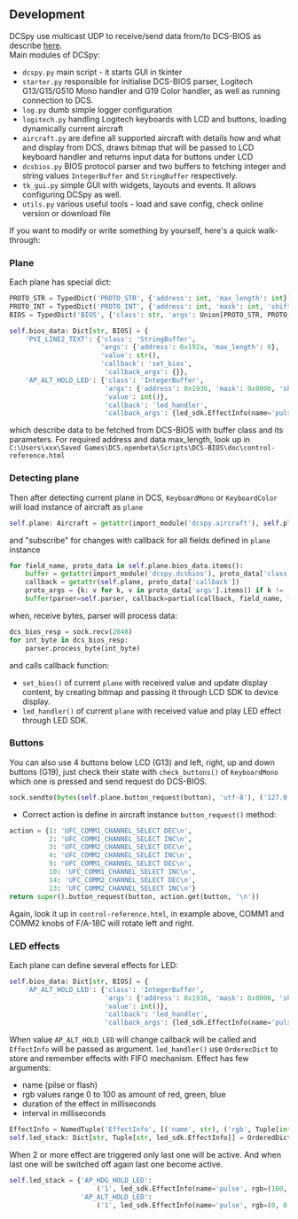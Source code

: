 ## Development
DCSpy use multicast UDP to receive/send data from/to DCS-BIOS as describe [here](https://github.com/DCSFlightpanels/dcs-bios/blob/master/Scripts/DCS-BIOS/doc/developerguide.adoc).  
Main modules of DCSpy:
* `dcspy.py` main script - it starts GUI in tkinter
* `starter.py` responsible for initialise DCS-BIOS parser, Logitech G13/G15/G510 Mono handler and G19 Color handler, as well as running connection to DCS.
* `log.py` dumb simple logger configuration
* `logitech.py` handling Logitech keyboards with LCD and buttons, loading dynamically current aircraft
* `aircraft.py` are define all supported aircraft with details how and what and display from DCS, draws bitmap that will be passed to LCD keyboard handler and returns input data for buttons under LCD
* `dcsbios.py` BIOS protocol parser and two buffers to fetching integer and string values `IntegerBuffer` and `StringBuffer` respectively.
* `tk_gui.py` simple GUI with widgets, layouts and events. It allows configuring DCSpy as well.
* `utils.py` various useful tools - load and save config, check online version or download file

If you want to modify or write something by yourself, here's a quick walk-through:
### Plane
Each plane has special dict:
```python
PROTO_STR = TypedDict('PROTO_STR', {'address': int, 'max_length': int})
PROTO_INT = TypedDict('PROTO_INT', {'address': int, 'mask': int, 'shift_by': int, 'max_value': int})
BIOS = TypedDict('BIOS', {'class': str, 'args': Union[PROTO_STR, PROTO_INT], 'value': Union[str, int], 'callback': str, 'callback_args': Dict[str, led_sdk.EffectInfo]})

self.bios_data: Dict[str, BIOS] = {
    'PVI_LINE2_TEXT': {'class': 'StringBuffer',
                       'args': {'address': 0x192a, 'max_length': 6},
                       'value': str(),
                       'callback': 'set_bios',
                        'callback_args': {}},
    'AP_ALT_HOLD_LED': {'class': 'IntegerBuffer', 
                        'args': {'address': 0x1936, 'mask': 0x8000, 'shift_by': 0xf, 'max_value': 0x1}, 
                        'value': int()},
                        'callback': 'led_handler',
                        'callback_args': {led_sdk.EffectInfo(name='pulse', rgb=(0, 0, 100), duration=0, interval=10)}}
```
which describe data to be fetched from DCS-BIOS with buffer class and its parameters. For required address and data max_length, look up in `C:\Users\xxx\Saved Games\DCS.openbeta\Scripts\DCS-BIOS\doc\control-reference.html`
### Detecting plane
Then after detecting current plane in DCS, `KeyboardMono` or `KeyboardColor` will load instance of aircraft as `plane`
```python
self.plane: Aircraft = getattr(import_module('dcspy.aircraft'), self.plane_name)(self.lcd)
```
and "subscribe" for changes with callback for all fields defined in `plane` instance
```python
for field_name, proto_data in self.plane.bios_data.items():
    buffer = getattr(import_module('dcspy.dcsbios'), proto_data['class'])
    callback = getattr(self.plane, proto_data['callback'])
    proto_args = {k: v for k, v in proto_data['args'].items() if k != 'max_value'}
    buffer(parser=self.parser, callback=partial(callback, field_name, **proto_data['callback_args']), **proto_args)
```
when, receive bytes, parser will process data:
```python
dcs_bios_resp = sock.recv(2048)
for int_byte in dcs_bios_resp:
    parser.process_byte(int_byte)
```
and calls callback function:
* `set_bios()` of current `plane` with received value and update display content, by creating bitmap and passing it through LCD SDK to device display.
* `led_handler()` of current `plane` with received value and play LED effect through LED SDK.

### Buttons
You can also use 4 buttons below LCD (G13) and left, right, up and down buttons (G19), just check their state with `check_buttons()` of `KeyboardMono` which one is pressed and send request do DCS-BIOS.
```python
sock.sendto(bytes(self.plane.button_request(button), 'utf-8'), ('127.0.0.1', 7778))
```
* Correct action is define in aircraft instance `button_request()` method:
```python
action = {1: 'UFC_COMM1_CHANNEL_SELECT DEC\n',
          2: 'UFC_COMM1_CHANNEL_SELECT INC\n',
          3: 'UFC_COMM2_CHANNEL_SELECT DEC\n',
          4: 'UFC_COMM2_CHANNEL_SELECT INC\n',
          9: 'UFC_COMM1_CHANNEL_SELECT DEC\n',
          10: 'UFC_COMM1_CHANNEL_SELECT INC\n',
          14: 'UFC_COMM2_CHANNEL_SELECT DEC\n',
          13: 'UFC_COMM2_CHANNEL_SELECT INC\n'}
return super().button_request(button, action.get(button, '\n'))
```
Again, look it up in `control-reference.html`, in example above, COMM1 and COMM2 knobs of F/A-18C will rotate left and right.

### LED effects
Each plane can define several effects for LED:
```python
self.bios_data: Dict[str, BIOS] = {
    'AP_ALT_HOLD_LED': {'class': 'IntegerBuffer', 
                        'args': {'address': 0x1936, 'mask': 0x8000, 'shift_by': 0xf, 'max_value': 0x1}, 
                        'value': int()},
                        'callback': 'led_handler',
                        'callback_args': {led_sdk.EffectInfo(name='pulse', rgb=(0, 0, 100), duration=0, interval=10)}}
```
When value `AP_ALT_HOLD_LED` will change callback will be called and `EffectInfo` will be passed as argument.
`led_handler()` use `OrderecDict` to store and remember effects with FIFO mechanism. 
Effect has few arguments:
* name (pilse or flash)
* rgb values range 0 to 100 as amount of red, green, blue
* duration of the effect in milliseconds
* interval in milliseconds
```python
EffectInfo = NamedTuple('EffectInfo', [('name', str), ('rgb', Tuple[int, int, int]), ('duration', int), ('interval', int)])
self.led_stack: Dict[str, Tuple[str, led_sdk.EffectInfo]] = OrderedDict()
```
When 2 or more effect are triggered only last one will be active. And when last one will be switched off again last one become active.
```python
self.led_stack = {'AP_HDG_HOLD_LED': 
                      ('1', led_sdk.EffectInfo(name='pulse', rgb=(100, 0, 0), duration=0, interval=10)),
                  'AP_ALT_HOLD_LED': 
                      ('1', led_sdk.EffectInfo(name='pulse', rgb=(0, 0, 100), duration=0, interval=10))}
```

